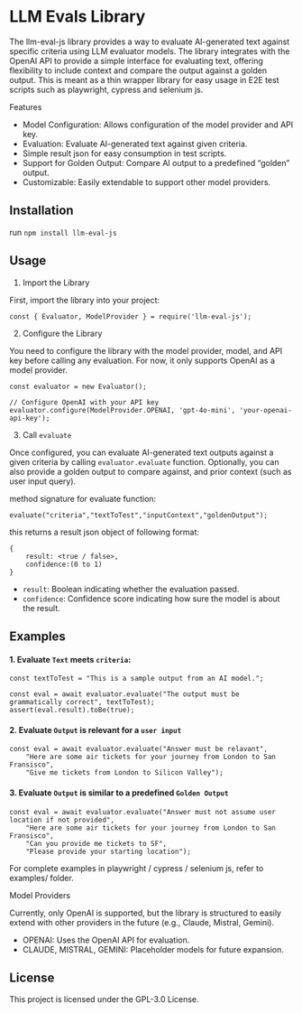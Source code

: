 # LLM Evals Library

The llm-eval-js library provides a way to evaluate AI-generated text against specific criteria using LLM evaluator models. The library integrates with the OpenAI API to provide a simple interface for evaluating text, offering flexibility to include context and compare the output against a golden output.
This is meant as a thin wrapper library for easy usage in E2E test scripts such as playwright, cypress and selenium js.

Features

* Model Configuration: Allows configuration of the model provider and API key.
* Evaluation: Evaluate AI-generated text against given criteria.
* Simple result json for easy consumption in test scripts.
* Support for Golden Output: Compare AI output to a predefined “golden” output.
* Customizable: Easily extendable to support other model providers.

## Installation

run ```npm install llm-eval-js```

## Usage

1. Import the Library

First, import the library into your project:

```commandline
const { Evaluator, ModelProvider } = require('llm-eval-js');
```

2. Configure the Library

You need to configure the library with the model provider, model, and API key before calling any evaluation. For now, it only supports OpenAI as a model provider.
```
const evaluator = new Evaluator();

// Configure OpenAI with your API key
evaluator.configure(ModelProvider.OPENAI, 'gpt-4o-mini', 'your-openai-api-key');
```

3. Call ```evaluate```

Once configured, you can evaluate AI-generated text outputs against a given criteria by calling ```evaluator.evaluate``` function. 
Optionally, you can also provide a golden output to compare against, and prior context (such as user input query).

method signature for evaluate function:

```commandline
evaluate("criteria","textToTest","inputContext","goldenOutput");
```

this returns a result json object of following format:

```commandline
{
    result: <true / false>,
    confidence:(0 to 1)
}
```

* ```result```: Boolean indicating whether the evaluation passed.
* ```confidence```: Confidence score indicating how sure the model is about the result.

## Examples

#### 1. Evaluate ```Text``` meets ```criteria```:
```commandline
const textToTest = "This is a sample output from an AI model.";

const eval = await evaluator.evaluate("The output must be grammatically correct", textToTest);
assert(eval.result).toBe(true);
```

#### 2. Evaluate ```Output``` is relevant for a ```user input```

```commandline
const eval = await evaluator.evaluate("Answer must be relavant",
    "Here are some air tickets for your journey from London to San Fransisco",
    "Give me tickets from London to Silicon Valley");
```

#### 3. Evaluate ```Output``` is similar to a predefined ```Golden Output```

```commandline
const eval = await evaluator.evaluate("Answer must not assume user location if not provided",
    "Here are some air tickets for your journey from London to San Fransisco",
    "Can you provide me tickets to SF",
    "Please provide your starting location");
```

For complete examples in playwright / cypress / selenium js, refer to examples/ folder.

Model Providers

Currently, only OpenAI is supported, but the library is structured to easily extend with other providers in the future (e.g., Claude, Mistral, Gemini).
* OPENAI: Uses the OpenAI API for evaluation.
* CLAUDE, MISTRAL, GEMINI: Placeholder models for future expansion.


## License

This project is licensed under the GPL-3.0 License.
